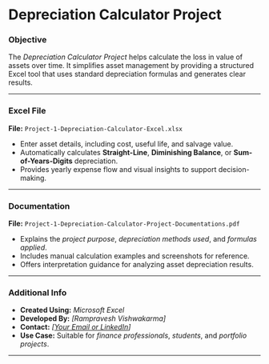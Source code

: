 # **Depreciation Calculator Project**

### **Objective**
The *Depreciation Calculator Project* helps calculate the loss in value of assets over time. It simplifies asset management by providing a structured Excel tool that uses standard depreciation formulas and generates clear results.

---

### **Excel File**
**File:** `Project-1-Depreciation-Calculator-Excel.xlsx`  
- Enter asset details, including cost, useful life, and salvage value.  
- Automatically calculates **Straight-Line**, **Diminishing Balance**, or **Sum-of-Years-Digits** depreciation.  
- Provides yearly expense flow and visual insights to support decision-making.

---

### **Documentation**
**File:** `Project-1-Depreciation-Calculator-Project-Documentations.pdf`  
- Explains the *project purpose*, *depreciation methods used*, and *formulas applied*.  
- Includes manual calculation examples and screenshots for reference.  
- Offers interpretation guidance for analyzing asset depreciation results.

---

### **Additional Info**
- **Created Using:** *Microsoft Excel*  
- **Developed By:** *[Rampravesh Vishwakarma]*  
- **Contact:** *[[Your Email or LinkedIn](https://www.linkedin.com/in/rampravesh-vishwakarma/)]*  
- **Use Case:** Suitable for *finance professionals*, *students*, and *portfolio projects*.

---

